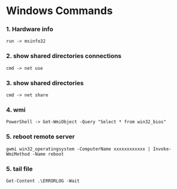 # Windows Commands

### 1. Hardware info

	run -> msinfo32

### 2. show shared directories connections

	cmd -> net use

### 3. show shared directories

	cmd -> net share

### 4. wmi

	PowerShell -> Get-WmiObject -Query "Select * from win32_bios"

### 5. reboot remote server

	gwmi win32_operatingsystem -ComputerName xxxxxxxxxxxx | Invoke-WmiMethod -Name reboot

### 5. tail file

	Get-Content .\ERRORLOG -Wait

